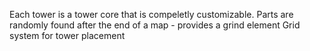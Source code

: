 Each tower is a tower core that is compeletly customizable.
Parts are randomly found after the end of a map - provides a grind element
Grid system for tower placement
